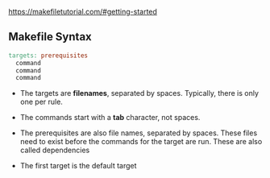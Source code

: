 https://makefiletutorial.com/#getting-started

## Makefile Syntax

```makefile
targets: prerequisites
  command
  command
  command
```

+ The targets are **filenames**, separated by spaces. Typically, there is only one per rule.
+ The commands start with a **tab** character, not spaces.
+ The prerequisites are also file names, separated by spaces. These files need to exist before the commands for the target are run. These are also called dependencies

+ The first target is the default target
